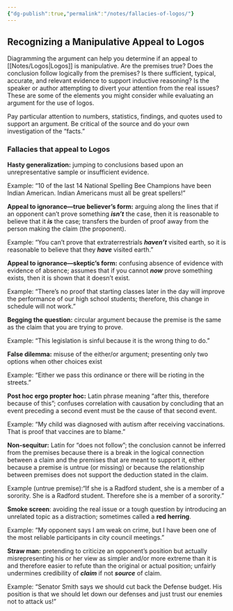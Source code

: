 ```yaml
---
{"dg-publish":true,"permalink":"/notes/fallacies-of-logos/"}
---
```



## Recognizing a Manipulative Appeal to Logos

Diagramming the argument can help you determine if an appeal to [[Notes/Logos\|Logos]] is manipulative. Are the premises true? Does the conclusion follow logically from the premises? Is there sufficient, typical, accurate, and relevant evidence to support inductive reasoning? Is the speaker or author attempting to divert your attention from the real issues? These are some of the elements you might consider while evaluating an argument for the use of logos.

Pay particular attention to numbers, statistics, findings, and quotes used to support an argument. Be critical of the source and do your own investigation of the “facts.”

### Fallacies that appeal to Logos 
**Hasty generalization:** jumping to conclusions based upon an unrepresentative sample or insufficient evidence.

Example: “10 of the last 14 National Spelling Bee Champions have been Indian American. Indian Americans must all be great spellers!”

**Appeal to ignorance—true believer’s form:** arguing along the lines that if an opponent can’t prove something **_isn’t_** the case, then it is reasonable to believe that it **_is_** the case; transfers the burden of proof away from the person making the claim (the proponent).

Example: “You can’t prove that extraterrestrials **_haven’t_** visited earth, so it is reasonable to believe that they **_have_** visited earth.”

**Appeal to ignorance—skeptic’s form:** confusing absence of evidence with evidence of absence; assumes that if you cannot **_now_** prove something exists, then it is shown that it doesn’t exist.

Example: “There’s no proof that starting classes later in the day will improve the performance of our high school students; therefore, this change in schedule will not work.”

**Begging the question:** circular argument because the premise is the same as the claim that you are trying to prove.

Example: “This legislation is sinful because it is the wrong thing to do.”

**False dilemma:** misuse of the either/or argument; presenting only two options when other choices exist

Example: “Either we pass this ordinance or there will be rioting in the streets.”

**Post hoc ergo propter hoc:** Latin phrase meaning “after this, therefore because of this”; confuses correlation with causation by concluding that an event preceding a second event must be the cause of that second event.

Example: “My child was diagnosed with autism after receiving vaccinations. That is proof that vaccines are to blame.”

**Non-sequitur:** Latin for “does not follow”; the conclusion cannot be inferred from the premises because there is a break in the logical connection between a claim and the premises that are meant to support it, either because a premise is untrue (or missing) or because the relationship between premises does not support the deduction stated in the claim.

Example (untrue premise):“If she is a Radford student, she is a member of a sorority. She is a Radford student. Therefore she is a member of a sorority.”

**Smoke screen**: avoiding the real issue or a tough question by introducing an unrelated topic as a distraction; sometimes called a **red herring**.

Example: “My opponent says I am weak on crime, but I have been one of the most reliable participants in city council meetings.”

**Straw man:** pretending to criticize an opponent’s position but actually misrepresenting his or her view as simpler and/or more extreme than it is and therefore easier to refute than the original or actual position; unfairly undermines credibility of **_claim_** if not **_source_** of claim.

Example: “Senator Smith says we should cut back the Defense budget. His position is that we should let down our defenses and just trust our enemies not to attack us!”